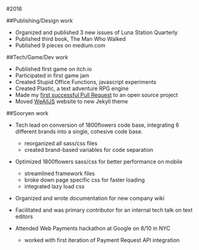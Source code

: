 #2016

##Publishing/Design work

- Organized and published 3 new issues of Luna Station Quarterly
- Published third book, The Man Who Walked
- Published 9 pieces on medium.com

##Tech/Game/Dev work

- Published first game on itch.io
- Participated in first game jam
- Created Stupid Office Functions, javascript experiments
- Created Plastic, a text adventure RPG engine
- Made my [first successful Pull Request](https://github.com/WeAllJS/wealljs.github.io/pull/14) to an open source project 
- Moved [WeAllJS](http://wealljs.org) website to new Jekyll theme

##Sooryen work

- Tech lead on conversion of 1800flowers code base, integrating 6 different brands into a single, cohesive code base.
  - reorganized all sass/css files
  - created brand-based variables for code separation

- Optimized 1800flowers sass/css for better performance on mobile
  - streamlined framework files
  - broke down page specific css for faster loading
  - integrated lazy load css

- Organized and wrote documentation for new company wiki

- Facilitated and was primary contributor for an internal tech talk on text editors

- Attended Web Payments hackathon at Google on 8/10 in NYC
  - worked with first iteration of Payment Request API integration
